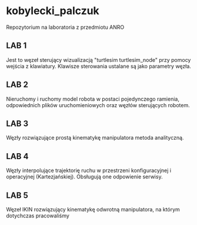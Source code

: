 # kobylecki_palczuk
Repozytorium na laboratoria z przedmiotu ANRO
## LAB 1
Jest to węzeł sterujący wizualizacją "turtlesim turtlesim_node" przy pomocy wejścia z klawiatury. Klawisze sterowania ustalane są jako parametry węzła.
## LAB 2
Nieruchomy i ruchomy model robota w postaci pojedynczego ramienia, odpowiednich plików uruchomieniowych oraz węzłów sterujących robotem.
## LAB 3
Węzły rozwiązujące prostą kinematykę manipulatora metoda analityczną. 
## LAB 4
Węzły interpolujące trajektorię ruchu w przestrzeni konfiguracyjnej i operacyjnej (Kartezjańskiej). Obsługują one odpowienie serwisy.
## LAB 5
Węzeł IKIN rozwiązujący kinematykę odwrotną manipulatora, na którym dotychczas pracowaliśmy
